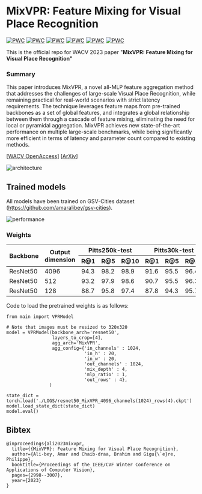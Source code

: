 # MixVPR: Feature Mixing for Visual Place Recognition

[![PWC](https://img.shields.io/endpoint.svg?url=https://paperswithcode.com/badge/mixvpr-feature-mixing-for-visual-place/visual-place-recognition-on-mapillary-test)](https://paperswithcode.com/sota/visual-place-recognition-on-mapillary-test?p=mixvpr-feature-mixing-for-visual-place)
[![PWC](https://img.shields.io/endpoint.svg?url=https://paperswithcode.com/badge/mixvpr-feature-mixing-for-visual-place/visual-place-recognition-on-mapillary-val)](https://paperswithcode.com/sota/visual-place-recognition-on-mapillary-val?p=mixvpr-feature-mixing-for-visual-place)
[![PWC](https://img.shields.io/endpoint.svg?url=https://paperswithcode.com/badge/mixvpr-feature-mixing-for-visual-place/visual-place-recognition-on-nordland)](https://paperswithcode.com/sota/visual-place-recognition-on-nordland?p=mixvpr-feature-mixing-for-visual-place)
[![PWC](https://img.shields.io/endpoint.svg?url=https://paperswithcode.com/badge/mixvpr-feature-mixing-for-visual-place/visual-place-recognition-on-pittsburgh-250k)](https://paperswithcode.com/sota/visual-place-recognition-on-pittsburgh-250k?p=mixvpr-feature-mixing-for-visual-place)
[![PWC](https://img.shields.io/endpoint.svg?url=https://paperswithcode.com/badge/mixvpr-feature-mixing-for-visual-place/visual-place-recognition-on-pittsburgh-30k)](https://paperswithcode.com/sota/visual-place-recognition-on-pittsburgh-30k?p=mixvpr-feature-mixing-for-visual-place)
[![PWC](https://img.shields.io/endpoint.svg?url=https://paperswithcode.com/badge/mixvpr-feature-mixing-for-visual-place/visual-place-recognition-on-sped)](https://paperswithcode.com/sota/visual-place-recognition-on-sped?p=mixvpr-feature-mixing-for-visual-place)

This is the official repo for WACV 2023 paper "**MixVPR: Feature Mixing for Visual Place Recognition"**

### Summary

This paper introduces MixVPR, a novel all-MLP feature aggregation method that addresses the challenges of large-scale Visual Place Recognition, while remaining practical for real-world scenarios with strict latency requirements. The technique leverages feature maps from pre-trained backbones as a set of global features, and integrates a global relationship between them through a cascade of feature mixing, eliminating the need for local or pyramidal aggregation. MixVPR achieves new state-of-the-art performance on multiple large-scale benchmarks, while being significantly
more efficient in terms of latency and parameter count compared to existing methods.

[[WACV OpenAccess](https://openaccess.thecvf.com/content/WACV2023/html/Ali-bey_MixVPR_Feature_Mixing_for_Visual_Place_Recognition_WACV_2023_paper.html)] [[ArXiv](https://arxiv.org/abs/2303.02190)]

![architecture](image/README/1678217709949.png)

## Trained models

All models have been trained on GSV-Cities dataset (https://github.com/amaralibey/gsv-cities).

![performance](image/README/1678217802436.png)

### Weights

<table>
<thead>
  <tr>
    <th rowspan="2">Backbone</th>
    <th rowspan="2">Output<br>dimension</th>
    <th colspan="3">Pitts250k-test</th>
    <th colspan="3">Pitts30k-test</th>
    <th colspan="3">MSLS-val</th>
    <th rowspan="2">DOWNLOAD<br></th>
  </tr>
  <tr>
    <th>R@1</th>
    <th>R@5</th>
    <th>R@10</th>
    <th>R@1</th>
    <th>R@5</th>
    <th>R@10</th>
    <th>R@1</th>
    <th>R@5</th>
    <th>R@10</th>
  </tr>
</thead>
<tbody>
  <tr>
    <td>ResNet50</td>
    <td>4096</td>
    <td>94.3</td>
    <td>98.2</td>
    <td>98.9</td>
    <td>91.6</td>
    <td>95.5</td>
    <td>96.4</td>
    <td>88.2</td>
    <td>93.1</td>
    <td>94.3</td>
    <td><a href="https://drive.google.com/file/d/1vuz3PvnR7vxnDDLQrdHJaOA04SQrtk5L/view?usp=share_link">LINK</a></td>
  </tr>
 <tr>
    <td>ResNet50</td>
    <td>512</td>
    <td>93.2</td>
    <td>97.9</td>
    <td>98.6</td>
    <td>90.7</td>
    <td>95.5</td>
    <td>96.3</td>
    <td>84.1</td>
    <td>91.8</td>
    <td>93.7</td>
    <td><a href="https://drive.google.com/file/d/1khiTUNzZhfV2UUupZoIsPIbsMRBYVDqj/view?usp=share_link">LINK</a></td>
  </tr>
<tr>
    <td>ResNet50</td>
    <td>128</td>
    <td>88.7</td>
    <td>95.8</td>
    <td>97.4</td>
    <td>87.8</td>
    <td>94.3</td>
    <td>95.7</td>
    <td>78.5</td>
    <td>88.2</td>
    <td>90.4</td>
    <td><a href="https://drive.google.com/file/d/1DQnefjk1hVICOEYPwE4-CZAZOvi1NSJz/view?usp=share_link">LINK</a></td>
  </tr>
</tbody>
</table>

Code to load the pretrained weights is as follows:

```
from main import VPRModel

# Note that images must be resized to 320x320
model = VPRModel(backbone_arch='resnet50', 
                 layers_to_crop=[4],
                 agg_arch='MixVPR',
                 agg_config={'in_channels' : 1024,
                             'in_h' : 20,
                             'in_w' : 20,
                             'out_channels' : 1024,
                             'mix_depth' : 4,
                             'mlp_ratio' : 1,
                             'out_rows' : 4},
                )

state_dict = torch.load('./LOGS/resnet50_MixVPR_4096_channels(1024)_rows(4).ckpt')
model.load_state_dict(state_dict)
model.eval()
```

## Bibtex

```
@inproceedings{ali2023mixvpr,
  title={{MixVPR}: Feature Mixing for Visual Place Recognition},
  author={Ali-bey, Amar and Chaib-draa, Brahim and Gigu{\`e}re, Philippe},
  booktitle={Proceedings of the IEEE/CVF Winter Conference on Applications of Computer Vision},
  pages={2998--3007},
  year={2023}
}
```

